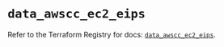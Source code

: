 # `data_awscc_ec2_eips`

Refer to the Terraform Registry for docs: [`data_awscc_ec2_eips`](https://registry.terraform.io/providers/hashicorp/awscc/0.70.0/docs/data-sources/ec2_eips).

